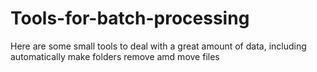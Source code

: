 # Tools-for-batch-processing
Here are some small tools to deal with a great amount of data, including
automatically make folders
remove amd move files

